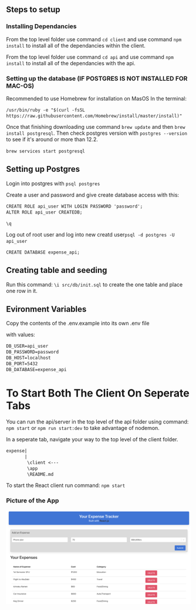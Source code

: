 ## Steps to setup

### Installing Dependancies

From the top level folder use command `cd client` and use command `npm install` to install all of the dependancies within the client.

From the top level folder use command `cd api` and use command `npm install` to install all of the dependancies with the api.

### Setting up the database (IF POSTGRES IS NOT INSTALLED FOR MAC-OS)

Recommended to use Homebrew for installation on MasOS
In the terminal:

```
/usr/bin/ruby -e "$(curl -fsSL https://raw.githubusercontent.com/Homebrew/install/master/install)"
```

Once that finishing downloading use command `brew update` and then `brew install postgresql`. Then check postgres version with `postgres --version` to see if it's around or more than 12.2.

`brew services start postgresql`

## Setting up Postgres

Login into postgres with `psql postgres`

Create a user and password and give create database access with this:

```
CREATE ROLE api_user WITH LOGIN PASSWORD 'password';
ALTER ROLE api_user CREATEDB;
```

`\q`

Log out of root user and log into new creatd user`psql -d postgres -U api_user`

```
CREATE DATABASE expense_api;
```

## Creating table and seeding

Run this command: `\i src/db/init.sql` to create the one table and place one row in it.

## Evironment Variables

Copy the contents of the .env.example into its own .env file

with values:

```
DB_USER=api_user
DB_PASSWORD=password
DB_HOST=localhost
DB_PORT=5432
DB_DATABASE=expense_api
```

# To Start Both The Client On Seperate Tabs

You can run the api/server in the top level of the api folder using command: `npm start`
or `npm run start:dev` to take advantage of nodemon.

In a seperate tab, navigate your way to the top level of the client folder.

```
expense|
       |
        \client <---
        \app
        \README.md
```

To start the React client run command: `npm start`

### Picture of the App

![Main Dash2](https://github.com/Lucas-Wong99/expense-tracker/blob/master/docs/main-dash2.png?raw=true)
